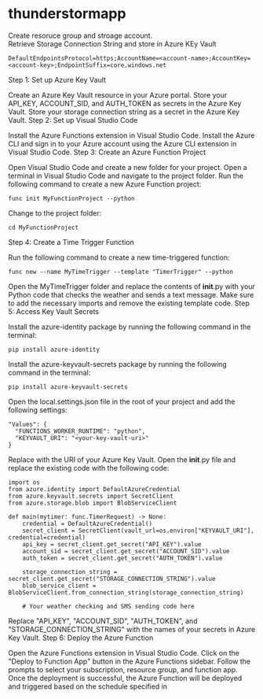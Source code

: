 # thunderstormapp

Create resoruce group and stroage account.  
Retrieve Storage Connection String and store in Azure KEy Vault
```
DefaultEndpointsProtocol=https;AccountName=<account-name>;AccountKey=<account-key>;EndpointSuffix=core.windows.net
```  

Step 1: Set up Azure Key Vault

Create an Azure Key Vault resource in your Azure portal.
Store your API_KEY, ACCOUNT_SID, and AUTH_TOKEN as secrets in the Azure Key Vault.
Store your storage connection string as a secret in the Azure Key Vault.
Step 2: Set up Visual Studio Code

Install the Azure Functions extension in Visual Studio Code.
Install the Azure CLI and sign in to your Azure account using the Azure CLI extension in Visual Studio Code.
Step 3: Create an Azure Function Project

Open Visual Studio Code and create a new folder for your project.
Open a terminal in Visual Studio Code and navigate to the project folder.
Run the following command to create a new Azure Function project:
```
func init MyFunctionProject --python
```  
Change to the project folder:
```
cd MyFunctionProject
```  
Step 4: Create a Time Trigger Function

Run the following command to create a new time-triggered function:
```
func new --name MyTimeTrigger --template "TimerTrigger" --python
```  
Open the MyTimeTrigger folder and replace the contents of __init__.py with your Python code that checks the weather and sends a text message. Make sure to add the necessary imports and remove the existing template code.
Step 5: Access Key Vault Secrets

Install the azure-identity package by running the following command in the terminal:
``` 
pip install azure-identity
```  
Install the azure-keyvault-secrets package by running the following command in the terminal:
```
pip install azure-keyvault-secrets
```  
Open the local.settings.json file in the root of your project and add the following settings:
```  
"Values": {
  "FUNCTIONS_WORKER_RUNTIME": "python",
  "KEYVAULT_URI": "<your-key-vault-uri>"
}
```  
Replace <your-key-vault-uri> with the URI of your Azure Key Vault.
Open the __init__.py file and replace the existing code with the following code:
```
import os
from azure.identity import DefaultAzureCredential
from azure.keyvault.secrets import SecretClient
from azure.storage.blob import BlobServiceClient

def main(mytimer: func.TimerRequest) -> None:
    credential = DefaultAzureCredential()
    secret_client = SecretClient(vault_url=os.environ["KEYVAULT_URI"], credential=credential)
    api_key = secret_client.get_secret("API_KEY").value
    account_sid = secret_client.get_secret("ACCOUNT_SID").value
    auth_token = secret_client.get_secret("AUTH_TOKEN").value

    storage_connection_string = secret_client.get_secret("STORAGE_CONNECTION_STRING").value
    blob_service_client = BlobServiceClient.from_connection_string(storage_connection_string)

    # Your weather checking and SMS sending code here

```  
Replace "API_KEY", "ACCOUNT_SID", "AUTH_TOKEN", and "STORAGE_CONNECTION_STRING" with the names of your secrets in Azure Key Vault.
Step 6: Deploy the Azure Function

Open the Azure Functions extension in Visual Studio Code.
Click on the "Deploy to Function App" button in the Azure Functions sidebar.
Follow the prompts to select your subscription, resource group, and function app.
Once the deployment is successful, the Azure Function will be deployed and triggered based on the schedule specified in
